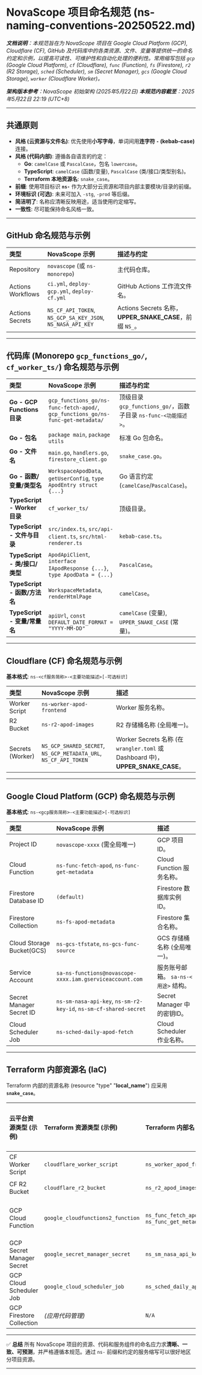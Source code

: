 # NovaScope 项目命名规范 (ns-naming-conventions-20250522.md)

_**文档说明**：本规范旨在为 NovaScope 项目在 Google Cloud Platform (GCP), Cloudflare (CF), GitHub 及代码库中的各类资源、文件、变量等提供统一的命名约定和示例，以提高可读性、可维护性和自动化处理的便利性。常用缩写包括 `gcp` (Google Cloud Platform), `cf` (Cloudflare), `func` (Function), `fs` (Firestore), `r2` (R2 Storage), `sched` (Scheduler), `sm` (Secret Manager), `gcs` (Google Cloud Storage), `worker` (Cloudflare Worker)。_

_**架构版本参考**：NovaScope 初始架构 (2025年5月22日)_
_**本规范内容截至**：2025年5月22日 22:19 (UTC+8)_

---

## 共通原则

-   **风格 (云资源与文件名)**: 优先使用**小写字母**，单词间用**连字符 `-` (kebab-case)** 连接。
-   **风格 (代码内部)**: 遵循各自语言的约定：
    * **Go**: `camelCase` 或 `PascalCase`，包名 `lowercase`。
    * **TypeScript**: `camelCase` (函数/变量), `PascalCase` (类/接口/类型别名)。
    * **Terraform 本地资源名**: `snake_case`。
-   **前缀**: 使用项目标识 **`ns-`** 作为大部分云资源和项目内部主要模块/目录的前缀。
-   **环境标识 (可选)**: 未来可加入 `-stg`, `-prod` 等后缀。
-   **简洁明了**: 名称应清晰反映用途，适当使用约定缩写。
-   **一致性**: 尽可能保持命名风格一致。

---

## GitHub 命名规范与示例

| 类型              | NovaScope 示例                                                          | 描述与约定                                                                 |
| :---------------- | :---------------------------------------------------------------------- | :------------------------------------------------------------------------- |
| Repository        | `novascope` (或 `ns-monorepo`)                                            | 主代码仓库。                                                                 |
| Actions Workflows | `ci.yml`, `deploy-gcp.yml`, `deploy-cf.yml`                             | GitHub Actions 工作流文件名。                                                |
| Actions Secrets   | `NS_CF_API_TOKEN`, `NS_GCP_SA_KEY_JSON`, `NS_NASA_API_KEY`              | Actions Secrets 名称，**UPPER_SNAKE_CASE**，前缀 `NS_`。                     |

---

## 代码库 (Monorepo `gcp_functions_go/`, `cf_worker_ts/`) 命名规范与示例

| 类型                         | NovaScope 示例                                                              | 描述与约定                                                                      |
| :--------------------------- | :-------------------------------------------------------------------------- | :------------------------------------------------------------------------------ |
| **Go - GCP Functions 目录** | `gcp_functions_go/ns-func-fetch-apod/`, `gcp_functions_go/ns-func-get-metadata/` | 顶级目录 `gcp_functions_go/`，函数子目录 `ns-func-<功能描述>`。                       |
| **Go - 包名** | `package main`, `package utils`                                             | 标准 Go 包命名。                                                                  |
| **Go - 文件名** | `main.go`, `handlers.go`, `firestore_client.go`                             | `snake_case.go`。                                                               |
| **Go - 函数/变量/类型名** | `WorkspaceApodData`, `getUserConfig`, `type ApodEntry struct {...}`               | Go 语言约定 (`camelCase`/`PascalCase`)。                                          |
| **TypeScript - Worker 目录**| `cf_worker_ts/`                                                             | 顶级目录。                                                                      |
| **TypeScript - 文件与目录** | `src/index.ts`, `src/api-client.ts`, `src/html-renderer.ts`                 | `kebab-case.ts`。                                                               |
| **TypeScript - 类/接口/类型** | `ApodApiClient`, `interface IApodResponse {...}`, `type ApodData = {...}`     | `PascalCase`。                                                                  |
| **TypeScript - 函数/方法名** | `WorkspaceMetadata`, `renderHtmlPage`                                           | `camelCase`。                                                                   |
| **TypeScript - 变量/常量名**| `apiUrl`, `const DEFAULT_DATE_FORMAT = "YYYY-MM-DD"`                          | `camelCase` (变量), `UPPER_SNAKE_CASE` (常量)。                                     |

---

## Cloudflare (CF) 命名规范与示例

**基本格式**: `ns-<cf服务简称>-<主要功能描述>[-可选标识]`

| 类型            | NovaScope 示例                                           | 描述                                                                   |
| :-------------- | :------------------------------------------------------- | :--------------------------------------------------------------------- |
| Worker Script   | `ns-worker-apod-frontend`                                | Worker 服务名称。                                                        |
| R2 Bucket       | `ns-r2-apod-images`                                      | R2 存储桶名称 (全局唯一)。                                                 |
| Secrets (Worker)| `NS_GCP_SHARED_SECRET`, `NS_GCP_METADATA_URL`, `NS_CF_API_TOKEN` | Worker Secrets 名称 (在 `wrangler.toml` 或 Dashboard 中)，**UPPER_SNAKE_CASE**。 |

---

## Google Cloud Platform (GCP) 命名规范与示例

**基本格式**: `ns-<gcp服务简称>-<主要功能描述>[-可选标识]`

| 类型                     | NovaScope 示例                                                       | 描述                                                                 |
| :----------------------- | :------------------------------------------------------------------- | :------------------------------------------------------------------- |
| Project ID               | `novascope-xxxx` (需全局唯一)                                          | GCP 项目ID。                                                           |
| Cloud Function           | `ns-func-fetch-apod`, `ns-func-get-metadata`                         | Cloud Function 服务名称。                                                |
| Firestore Database ID    | `(default)`                                                          | Firestore 数据库实例ID。                                               |
| Firestore Collection     | `ns-fs-apod-metadata`                                                | Firestore 集合名称。                                                 |
| Cloud Storage Bucket(GCS)| `ns-gcs-tfstate`, `ns-gcs-func-source`                               | GCS 存储桶名称 (全局唯一)。                                            |
| Service Account          | `sa-ns-functions@novascope-xxxx.iam.gserviceaccount.com`             | 服务账号邮箱。 `sa-ns-<用途>` 结构。                                   |
| Secret Manager Secret ID | `ns-sm-nasa-api-key`, `ns-sm-r2-key-id`, `ns-sm-cf-shared-secret`      | Secret Manager 中的密钥ID。                                            |
| Cloud Scheduler Job      | `ns-sched-daily-apod-fetch`                                          | Cloud Scheduler 作业名称。                                             |

---

## Terraform 内部资源名 (IaC)

Terraform 内部的资源名称 (resource "type" "**local_name**") 应采用 **`snake_case`**。

| 云平台资源类型 (示例)     | Terraform 资源类型 (示例)           | Terraform 内部名 (示例)             | 云平台实际名称 (`name`属性等) (示例)         |
| :------------------------ | :---------------------------------- | :---------------------------------- | :--------------------------------------- |
| CF Worker Script          | `cloudflare_worker_script`          | `ns_worker_apod_frontend`           | `ns-worker-apod-frontend`                |
| CF R2 Bucket              | `cloudflare_r2_bucket`              | `ns_r2_apod_images`                 | `ns-r2-apod-images`                      |
| GCP Cloud Function        | `google_cloudfunctions2_function`   | `ns_func_fetch_apod`, `ns_func_get_metadata` | `ns-func-fetch-apod`, `ns-func-get-metadata` |
| GCP Secret Manager Secret | `google_secret_manager_secret`      | `ns_sm_nasa_api_key`                | `ns-sm-nasa-api-key`                     |
| GCP Cloud Scheduler Job   | `google_cloud_scheduler_job`        | `ns_sched_daily_apod_fetch`         | `ns-sched-daily-apod-fetch`              |
| GCP Firestore Collection  | *(应用代码管理)* | `N/A`                               | `ns-fs-apod-metadata`                    |

---

✅ **总结**
所有 NovaScope 项目的资源、代码和服务组件的命名应力求**清晰、一致、可预测**，并严格遵循本规范。通过 `ns-` 前缀和约定的服务缩写可以很好地区分项目资源。

---